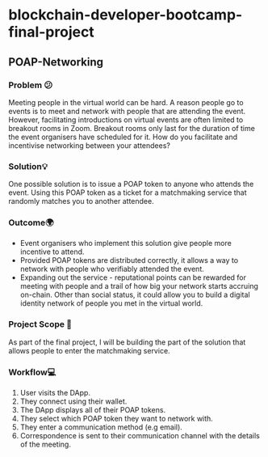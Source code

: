 # blockchain-developer-bootcamp-final-project
## POAP-Networking
### Problem 😕
Meeting people in the virtual world can be hard. A reason people go to events is to meet and network with people that are attending the event. However, facilitating introductions on virtual events are often limited to breakout rooms in Zoom. Breakout rooms only last for the duration of time the event organisers have scheduled for it. How do you facilitate and incentivise networking between your attendees? 
### Solution💡
One possible solution is to issue a POAP token to anyone who attends the event. Using this POAP token as a ticket for a matchmaking service that randomly matches you to another attendee. 
### Outcome🌍
- Event organisers who implement this solution give people more incentive to attend.
- Provided POAP tokens are distributed correctly, it allows a way to network with people who verifiably attended the event.
- Expanding out the service - reputational points can be rewarded for meeting with people and a trail of how big your network starts accruing on-chain. Other than social status, it could allow you to build a digital identity network of people you met in the virtual world. 
### Project Scope 🎯
As part of the final project, I will be building the part of the solution that allows people to enter the matchmaking service.
### Workflow💻
1. User visits the DApp.
2. They connect using their wallet.
3. The DApp displays all of their POAP tokens.
4. They select which POAP token they want to network with.
5. They enter a communication method (e.g email).
6. Correspondence is sent to their communication channel with the details of the meeting.
